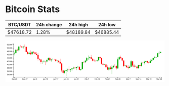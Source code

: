 # Bitcoin Stats

BTC/USDT|24h change|24h high|24h low|
|---|---|---|---|
|$47618.72|1.28%|$48189.84|$46885.44|

<img src="./chart.svg">
